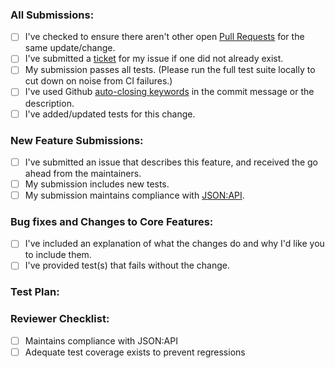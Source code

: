 

### All Submissions:

- [ ] I've checked to ensure there aren't other open [Pull Requests](https://github.com/cerebris/jsonapi-resources/pulls) for the same update/change.
- [ ] I've submitted a [ticket](https://github.com/cerebris/jsonapi-resources/issues) for my issue if one did not already exist.
- [ ] My submission passes all tests. (Please run the full test suite locally to cut down on noise from CI failures.)
- [ ] I've used Github [auto-closing keywords](https://help.github.com/articles/closing-issues-via-commit-messages/) in the commit message or the description.
- [ ] I've added/updated tests for this change.

### New Feature Submissions:

- [ ] I've submitted an issue that describes this feature, and received the go ahead from the maintainers.
- [ ] My submission includes new tests.
- [ ] My submission maintains compliance with [JSON:API](http://jsonapi.org/).

### Bug fixes and Changes to Core Features:

- [ ] I've included an explanation of what the changes do and why I'd like you to include them.
- [ ] I've provided test(s) that fails without the change.

### Test Plan:

### Reviewer Checklist:
- [ ] Maintains compliance with JSON:API
- [ ] Adequate test coverage exists to prevent regressions
